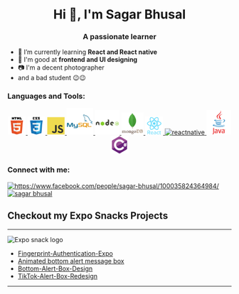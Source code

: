 <h1 align="center">Hi 👋, I'm Sagar Bhusal</h1>
<h3 align="center">A passionate learner</h3>

- 🌱 I’m currently learning **React and React native**
- 👯 I'm good at **frontend and UI designing**
- 📷 I'm a decent photographer
- and a bad student 😉😉

<h3 align="left">Languages and Tools:</h3>

<p align="center" > 
  
  <a href="https://www.w3.org/html/" target="_blank" rel="noreferrer">
    <img src="https://raw.githubusercontent.com/devicons/devicon/master/icons/html5/html5-original-wordmark.svg" alt="html5" width="40" height="40"/> 
 </a>
  
   <a href="https://www.w3schools.com/css/" target="_blank" rel="noreferrer">
     <img src="https://raw.githubusercontent.com/devicons/devicon/master/icons/css3/css3-original-wordmark.svg" alt="css3" width="40" height="40"/>
  </a> 
  
  
  <a href="https://developer.mozilla.org/en-US/docs/Web/JavaScript" target="_blank" rel="noreferrer"> 
    <img src="https://raw.githubusercontent.com/devicons/devicon/master/icons/javascript/javascript-original.svg" alt="javascript" width="40" height="40"/> 
  </a>

  <a href="https://www.mysql.com/" target="_blank" rel="noreferrer">
    <img src="https://raw.githubusercontent.com/devicons/devicon/master/icons/mysql/mysql-original-wordmark.svg" alt="mysql" width="60" height="60"/> 
  </a> 
 
  
 <a href="https://nodejs.org" target="_blank" rel="noreferrer"> 
   <img src="https://raw.githubusercontent.com/devicons/devicon/master/icons/nodejs/nodejs-original-wordmark.svg" alt="nodejs" width="55" height="55"/> 
  </a> 
  
<a href="https://www.linux.org/" target="_blank" rel="noreferrer">  
    <img src="https://raw.githubusercontent.com/devicons/devicon/master/icons/mongodb/mongodb-original-wordmark.svg" alt="mongodb" width="50" height="50"/> 
  </a>
  
  <a href="https://reactjs.org/" target="_blank" rel="noreferrer"> 
    <img src="https://raw.githubusercontent.com/devicons/devicon/master/icons/react/react-original-wordmark.svg" alt="react" width="40" height="40"/> 
  </a>
 
  <a href="https://reactnative.dev/" target="_blank" rel="noreferrer"> 
    <img src="https://reactnative.dev/img/header_logo.svg" alt="reactnative" width="40" height="40"/> 
  </a> 

  <a href="https://www.java.com/en/" target="_blank" rel="noreferrer"> 
    <img src="https://raw.githubusercontent.com/devicons/devicon/master/icons/java/java-original-wordmark.svg"
      alt="Java" width="55" height="55"
      /> 
  </a> 
   
   <a href="https://learn.microsoft.com/en-us/dotnet/csharp/" target="_blank" rel="noreferrer"> 
    <img src="https://raw.githubusercontent.com/devicons/devicon/master/icons/csharp/csharp-original.svg"
      alt="C#" width="40" height="40"
      /> 
  </a> 
  
</p>

<h3 aalign="left">Connect with me:</h3>
<p  align="left">
  
<a href="https://www.facebook.com/people/sagar-bhusal/100035824364984/" target="blank">
  <img align="center" src="https://raw.githubusercontent.com/rahuldkjain/github-profile-readme-generator/master/src/images/icons/Social/facebook.svg"                        alt="https://www.facebook.com/people/sagar-bhusal/100035824364984/" height="30" width="40" />             
  </a>
  
  <a href="https://www.instagram.com/sagar__bhusal_/" target="blank">
  <img  src="https://github.com/rahuldkjain/github-profile-readme-generator/blob/master/src/images/icons/Social/instagram.svg"                        alt="sagar bhusal" height="30" width="40" />             
  </a>
</p>

Checkout my Expo Snacks Projects
-
- --
<img alig="center" src="https://1.bp.blogspot.com/7l-bQADRV4PzxAz_9GH2aozV3jkHqdlUJbOsIf4Eu_bazCi6UH_UyiAeKer2-s9GafI=w640-h312"
alt="Expo snack logo" height="30" width="70"/>
- [Fingerprint-Authentication-Expo](https://snack.expo.dev/@sagarbhusal01/fingerprint-authentication)
- [Animated bottom alert message box](https://snack.expo.dev/@sagarbhusal01/animated-bottom-alert-message-box-)
- [Bottom-Alert-Box-Design](https://snack.expo.dev/@sagarbhusal01/bottom-alert-box-design)
- [TikTok-Alert-Box-Redesign](https://snack.expo.dev/@sagarbhusal01/tiktok-alert-box-redesign)
- --


